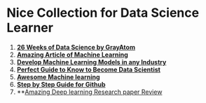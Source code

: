# Nice Collection for Data Science Learner

1. **[26 Weeks of Data Science by GrayAtom](https://github.com/ashishpatel26/Best-Data-Science-Learning-Resources/blob/master/26%20Weeks%20of%20Data%20Science%20by%20Grayatom.md)**
2. **[Amazing Article of Machine Learning](https://github.com/ashishpatel26/Best-Data-Science-Learning-Resources/blob/master/Amazing%20Article%20of%20Machine%20Learning.md)**
3. **[Develop Machine Learning Models in any Industry](https://github.com/ashishpatel26/Best-Data-Science-Learning-Resources/blob/master/Develop%20Machine%20Learning%20Models%20in%20any%20Industry.md)**
4. **[Perfect Guide to Know  to Become Data Scientist](https://github.com/ashishpatel26/Best-Data-Science-Learning-Resources/blob/master/Perfect%20Guide%20to%20Know%20%20to%20Become%20Data%20Scientist.md)**
5. **[Awesome Machine learning](https://github.com/bulutyazilim/awesome-datascience)**
6. **[Step by Step Guide for Github](https://github.com/ashishpatel26/Best-Data-Science-Learning-Resources/blob/master/A%20step-by-step%20guide%20to%20Git.pdf)**
7. **[Amazing Deep learning Research paper Review](https://github.com/ashishpatel26/Best-Data-Science-Learning-Resources/blob/master/Amazing%20Deep%20learning%20Research%20paper%20Review.md)

